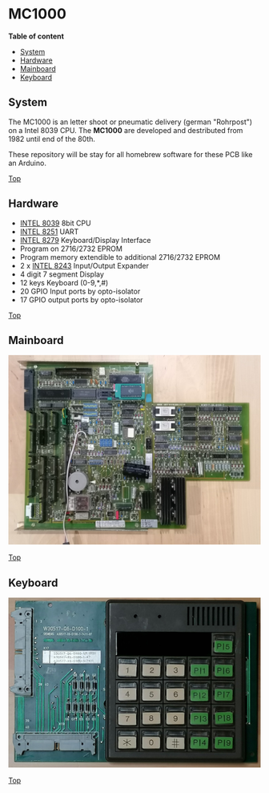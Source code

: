 # MC1000

__Table of content__

- [System](#system)
- [Hardware](#hw)
- [Mainboard](#pcb)
- [Keyboard](#kbd)


## System<a id="system"></a>

The MC1000 is an letter shoot or pneumatic delivery (german "Rohrpost") on a Intel 8039 CPU. The **MC1000** are developed and destributed from 1982 until end of the 80th.

These repository will be stay for all homebrew software for these PCB like an Arduino. 

[Top](#system)

## Hardware<a id="hw"></a>
- [INTEL 8039](Datasheet/8039/INTEL_8048.pdf) 8bit CPU
- [INTEL 8251](Datasheet/8251/intel_8251.pdf) UART
- [INTEL 8279](Datasheet/8279/INTEL_8279.pdf) Keyboard/Display Interface
- Program on 2716/2732 EPROM
- Program memory extendible to additional 2716/2732 EPROM
- 2 x [INTEL 8243](Datasheet/8243/INTEL_8243.pdf) Input/Output Expander
- 4 digit 7 segment Display
- 12 keys Keyboard (0-9,*,#)
- 20 GPIO Input ports by opto-isolator
- 17 GPIO output ports by opto-isolator

[Top](#system)

## Mainboard<a id="pcb"></a>
![PCB](img/MC1000_PCB.jpg "Mainboard")

[Top](#system)

## Keyboard<a id="kbd"></a>
![KEYBOARD](img/MC1000_KBD.jpg "Keyboard")

[Top](#system)


